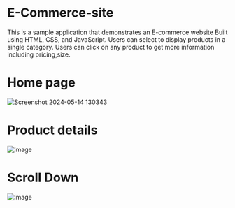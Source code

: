 # E-Commerce-site
This is a sample application that demonstrates an E-commerce website Built using HTML, CSS, and JavaScript.
Users can select to display products in a single category. Users can click on any product to get more information including pricing,size. 

  #       Home page
![Screenshot 2024-05-14 130343](https://github.com/princesingh6679/E-Commerce-site/assets/104294560/1014f4b1-bee0-42da-91a4-845fc3911255)

# Product details
![image](https://github.com/princesingh6679/E-Commerce-site/assets/104294560/6a7e0f2c-5d83-4cda-899b-9d2b3367a5d7)

# Scroll Down 
![image](https://github.com/princesingh6679/E-Commerce-site/assets/104294560/8c22dff9-b051-44b3-8099-97bfc245ebbb)



